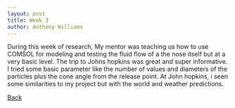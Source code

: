 ```yaml
---
layout: post
title: Week 3
author: Anthony Williams
---
```


During this week of research, My mentor was teaching us how to use COMSOL for modeling and testing the fluid flow of a the nose itself but at a very basic level. The trip to Johns hopkins was great and super informative. I tried some basic parameter like the number of values and diameters of the particles plus the cone angle from the release point. At John hopkins, i seen some similarities to my project but with the world and weather predictions. 


[Back](./)
